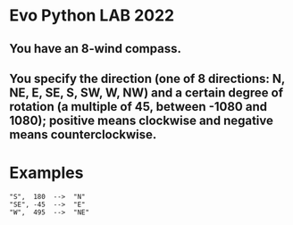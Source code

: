 # Evo Python LAB 2022

## You have an 8-wind compass.

## You specify the direction (one of 8 directions: N, NE, E, SE, S, SW, W, NW) and a certain degree of rotation (a multiple of 45, between -1080 and 1080); positive means clockwise and negative means counterclockwise.


# Examples

```
"S",  180  -->  "N"
"SE", -45  -->  "E"
"W",  495  -->  "NE"
```